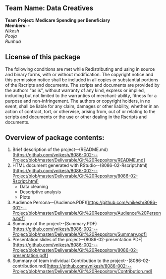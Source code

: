 ## Team Name: Data Creatives
**Team Project: Medicare Spending per Beneficiary**  
**Members: -**  
_Nikesh_  
_Pooja_  
_Runhua_  

## License of this package
The following conditions are met while Redistributing and using in source and binary forms, with or without modification. 
The copyright notice and this permission notice shall be included in all copies or substantial portions of the Rscripts and documents. The scripts and documents are provided by the authors "as is", without warranty of any kind, express or implied, including but not limited to the warranties of merchant-ability, fitness for a purpose and non-infringement.  The authors or copyright holders, in no event, shall be liable for any claim, damages or other liability, whether in an action of contract, tort, or otherwise, arising from, out of  or relating to the scripts and documents or the use or other dealing in the Rscripts and documents.

## Overview of package contents:
1. Brief description of the project--(README.md)[https://github.com/vnikesh/8086-002---Project/blob/master/Deliverable/Git%20Repository/README.md]
2. HTML document generated with RStudio--(8086-02-Rscript.html)[https://github.com/vnikesh/8086-002---Project/blob/master/Deliverable/Git%20Repository/8086-02-Rscript.html]
   * Data cleaning
   * Descriptive analysis 
   * Plots
3. Audience Persona--(Audience.PDF)[https://github.com/vnikesh/8086-002---Project/blob/master/Deliverable/Git%20Repository/Audience%20Persona.pdf]
4. Summary of the project--(Summary.PDF)[https://github.com/vnikesh/8086-002---Project/blob/master/Deliverable/Git%20Repository/Summary.pdf]
5. Presentation slides of the project--(8086-02-presentation.PDF)[https://github.com/vnikesh/8086-002---Project/blob/master/Deliverable/Git%20Repository/8086-02-presentation.pdf]
6. Summary of team individual Contribution to the project--(8086-02-contribution.md)[https://github.com/vnikesh/8086-002---Project/blob/master/Deliverable/Git%20Repository/Contribution.md]
